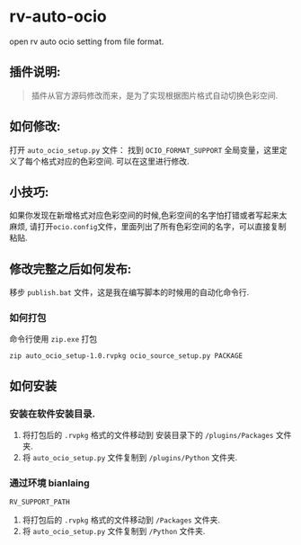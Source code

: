 # rv-auto-ocio

open rv auto ocio setting from file format.

## 插件说明:

> 插件从官方源码修改而来，是为了实现根据图片格式自动切换色彩空间.

## 如何修改:

打开 `auto_ocio_setup.py` 文件：
找到 `OCIO_FORMAT_SUPPORT` 全局变量，这里定义了每个格式对应的色彩空间.
可以在这里进行修改.

## 小技巧:

如果你发现在新增格式对应色彩空间的时候,色彩空间的名字怕打错或者写起来太麻烦,
请打开`ocio.config`文件，里面列出了所有色彩空间的名字，可以直接复制粘贴.

## 修改完整之后如何发布:

移步 `publish.bat` 文件，这是我在编写脚本的时候用的自动化命令行.

### 如何打包

命令行使用 `zip.exe` 打包

```shell
zip auto_ocio_setup-1.0.rvpkg ocio_source_setup.py PACKAGE
```

## 如何安装

### 安装在软件安装目录.

1. 将打包后的 `.rvpkg` 格式的文件移动到 安装目录下的 `/plugins/Packages` 文件夹.
2. 将 `auto_ocio_setup.py` 文件复制到 `/plugins/Python` 文件夹.

### 通过环境 bianlaing

```shell
RV_SUPPORT_PATH
```

1. 将打包后的 `.rvpkg` 格式的文件移动到 `/Packages` 文件夹.
2. 将 `auto_ocio_setup.py` 文件复制到 `/Python` 文件夹.
